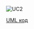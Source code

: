 ![UC2](http://www.plantuml.com/plantuml/proxy?idx=0&src=https://raw.githubusercontent.com/KPI-IP94-Database/Team2/tree/master/Doc/UMLdiagrams/scenarios/user/Diagrams/UML/UC2.pu)

[UML код](https://github.com/KPI-IP94-Database/Team2/tree/master/Doc/UMLdiagrams/scenarios/user/Diagrams/UML/UC2.pu)
